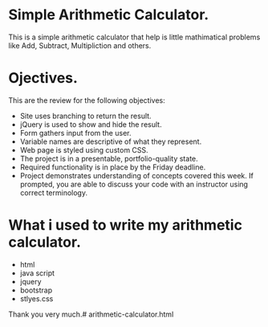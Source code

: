 # Simple Arithmetic Calculator.
This is a simple arithmetic calculator that help is little mathimatical problems like Add, Subtract, Multipliction and others.
# Ojectives.
This are the review for the following objectives:

* Site uses branching to return the result.
* jQuery is used to show and hide the result.
* Form gathers input from the user.
* Variable names are descriptive of what they represent.
* Web page is styled using custom CSS.
* The project is in a presentable, portfolio-quality state.
* Required functionality is in place by the Friday deadline.
* Project demonstrates understanding of concepts covered this week. If prompted,  you are able to discuss your code with an instructor using correct terminology.

# What i used to write my arithmetic calculator.

* html
* java script
* jquery
* bootstrap
* stlyes.css

Thank you very much.# arithmetic-calculator.html
